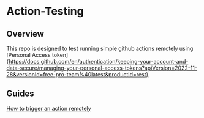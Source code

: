# Action-Testing

## Overview

This repo is designed to test running simple github actions remotely using [Personal Access token]{https://docs.github.com/en/authentication/keeping-your-account-and-data-secure/managing-your-personal-access-tokens?apiVersion=2022-11-28&versionId=free-pro-team%40latest&productId=rest}.

## Guides

[How to trigger an action remotely](guides/remote_action.md)